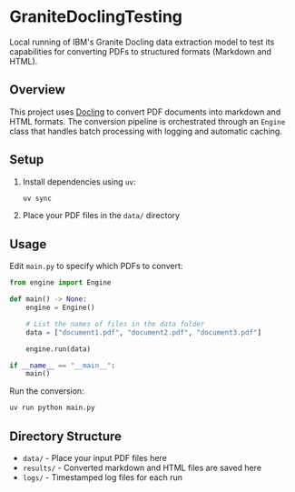 # GraniteDoclingTesting

Local running of IBM's Granite Docling data extraction model to test its capabilities for converting PDFs to structured formats (Markdown and HTML).

## Overview

This project uses [Docling](https://github.com/DS4SD/docling) to convert PDF documents into markdown and HTML formats. The conversion pipeline is orchestrated through an `Engine` class that handles batch processing with logging and automatic caching.

## Setup

1. Install dependencies using `uv`:
   ```bash
   uv sync
   ```

2. Place your PDF files in the `data/` directory

## Usage

Edit `main.py` to specify which PDFs to convert:

```python
from engine import Engine

def main() -> None:
    engine = Engine()

    # List the names of files in the data folder
    data = ["document1.pdf", "document2.pdf", "document3.pdf"]

    engine.run(data)

if __name__ == "__main__":
    main()
```

Run the conversion:
```bash
uv run python main.py
```

## Directory Structure

- `data/` - Place your input PDF files here
- `results/` - Converted markdown and HTML files are saved here
- `logs/` - Timestamped log files for each run

